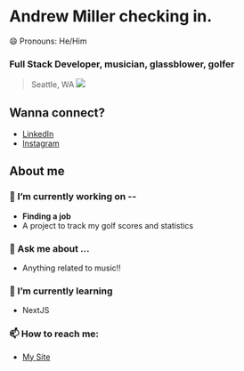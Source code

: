 # Andrew Miller checking in.
😄 Pronouns: He/Him
### Full Stack Developer, musician, glassblower, golfer
> Seattle, WA
![](https://komarev.com/ghpvc/?username=jazznerd206&label=Profile%20views&color=0e75b6&style=flat)

## Wanna connect?
* [LinkedIn](https://www.linkedin.com/in/andrew-miller-113a1a195/)
* [Instagram](https://www.instagram.com/206alm/)

## About me
### 🔭 I’m currently working on --
  * __Finding a job__
  * A project to track my golf scores and statistics
### 💬 Ask me about ...
  * Anything related to music!!
### 🌱 I’m currently learning
  * NextJS
### 📫 How to reach me:
  * [My Site](https://andrewmiller.fun)
<!--
**jazznerd206/jazznerd206** is a ✨ _special_ ✨ repository because its `README.md` (this file) appears on your GitHub profile.

Here are some ideas to get you started:



- 👯 I’m looking to collaborate on ...
- 🤔 I’m looking for help with ...
- 💬 Ask me about ...


- ⚡ Fun fact: ...
-->
